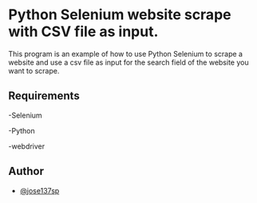 # Python Selenium website scrape with CSV file as input.

This program is an example of how to use Python Selenium to scrape a website and use a csv file as input for the search field of the website you want to scrape.





## Requirements

-Selenium

-Python

-webdriver

    



## Author

- [@jose137sp](https://github.com/jose137sp)

